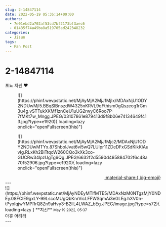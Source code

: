 ```yaml
---
slug: 2-14847114
date: 2022-05-19 05:36:14+09:00
authors:
  - 7e01ebd2a702af53cd7bf2173bf3aec6
  - 01435f74a49ba8a519705ad242348232
categories:
  - Jisun
tags:
  - Fan Post
---
```


# 2-14847114

<div class="post-container" markdown="1">
<div class="content-container md-sidebar__scrollwrap" markdown="1">

포뇨 지쎈 ♥
<figure markdown="1">
![](https://phinf.wevpstatic.net/MjAyMjA2MjJfMjIx/MDAxNjU1ODY2NDUwMjI5.BBqSlBnszdW4325nKRVL9qFthism0gQszeog1rGm3u4g.vSTTukXKMf1znCeU1uUG2rwyC6Roo7P-7fMKt7w_Mngg.JPEG/03107861e879413d9f8b06e74134649f413.jpg?type=e1920){ loading=lazy onclick="openFullscreen(this)"}
</figure>

<figure markdown="1">
![](https://phinf.wevpstatic.net/MjAyMjA2MjJfMjc2/MDAxNjU1ODY2NDUwMTYx.87ShbolJvat6vi5wQ7LUlpr11ZDeDFxGSdKikKlAuvIg.RLxKh2BiTtqoW260CQo3kXk3co-GUCRw34lpzUgTg6Qg.JPEG/6632f2d5590d495884702f6c48a70f52906.jpg?type=e1920){ loading=lazy onclick="openFullscreen(this)"}
</figure>


</div>
</div>

<div style="text-align: right;" markdown="1">
<a href="https://weverse.io/fromis9/fanpost/2-14847114" style="text-align: right;">:material-share:{.big-emoji}</a>
</div>
---

<div class="comments-container md-sidebar__scrollwrap" markdown="1">
<div class="comment" markdown="1">
<div class='id-container' markdown="1">
![](https://phinf.wevpstatic.net/MjAyNDEyMTlfMTE5/MDAxNzM0NTgzMjY0NDEy.08FClE9gxLY-99LscoMUgQbKnrVicLFFWSqmAi3eGLEg.hXV0n-tPyoIqjwYMPRrQ8Zn9aHvy3-B2llL4LWAZ_bEg.JPEG/image.jpg?type=s72){ loading=lazy }
**<span class="artist">지선</span>** <small>May 19 2022, 05:37</small><br>
</div>
<div class='comment-body' markdown="1">
아휴 어려라
</div>
</div>
</div>
---

